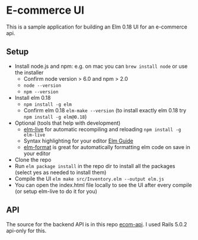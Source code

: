 # E-commerce UI
This is a sample application for building an Elm 0.18 UI for an e-commerce api.

## Setup
* Install node.js and npm: e.g. on mac you can `brew install node` or use the installer
  * Confirm node version > 6.0 and npm > 2.0
  * `node --version`
  * `npm --version`
* Install elm 0.18
  * `npm install -g elm`
  * Confirm elm 0.18 `elm-make --version` (to install exactly elm 0.18 try `npm install -g elm@0.18`)
* Optional (tools that help with development)
  * [elm-live](https://github.com/tomekwi/elm-live) for automatic recompiling and reloading `npm install -g elm-live`
  * Syntax highlighting for your editor [Elm Guide](https://guide.elm-lang.org/install.html#configure-your-editor)
  * [elm-format](https://github.com/avh4/elm-format) is great for automatically formatting elm code on save in your editor
* Clone the repo
* Run `elm package install` in the repo dir to install all the packages (select yes as needed to install them)
* Compile the UI `elm make src/Inventory.elm --output elm.js`
* You can open the index.html file locally to see the UI after every compile (or setup elm-live to do it for you)

## API
The source for the backend API is in this repo [ecom-api](https://github.com/joestraitiff/ecom-api).  I used Rails 5.0.2 api-only for this.
